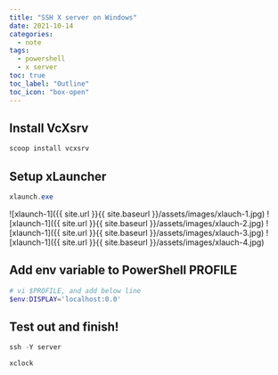 ```yaml
---
title: "SSH X server on Windows"
date: 2021-10-14
categories:
  - note
tags:
  - powershell
  - x server
toc: true
toc_label: "Outline"
toc_icon: "box-open"
---
```


## Install VcXsrv

```powershell
scoop install vcxsrv
```

## Setup xLauncher

```powershell
xlaunch.exe
```

![xlaunch-1]({{ site.url }}{{ site.baseurl }}/assets/images/xlauch-1.jpg)
![xlaunch-1]({{ site.url }}{{ site.baseurl }}/assets/images/xlauch-2.jpg)
![xlaunch-1]({{ site.url }}{{ site.baseurl }}/assets/images/xlauch-3.jpg)
![xlaunch-1]({{ site.url }}{{ site.baseurl }}/assets/images/xlauch-4.jpg)

## Add env variable to PowerShell PROFILE

```powershell
# vi $PROFILE, and add below line
$env:DISPLAY='localhost:0.0'
```

## Test out and finish!

```powershell
ssh -Y server
```

```bash
xclock
```
